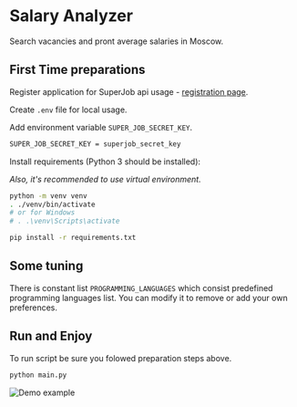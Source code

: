 # Salary Analyzer
Search vacancies and pront average salaries in Moscow.

## First Time preparations

Register application for SuperJob api usage - [registration page](https://api.superjob.ru/register).

Create `.env` file for local usage.

Add environment variable `SUPER_JOB_SECRET_KEY`.

```bash
SUPER_JOB_SECRET_KEY = superjob_secret_key
```

Install requirements (Python 3 should be installed):

*Also, it's recommended to use virtual environment.*

```bash
python -m venv venv
. ./venv/bin/activate
# or for Windows
# . .\venv\Scripts\activate
```

```bash
pip install -r requirements.txt
```

## Some tuning

There is constant list `PROGRAMMING_LANGUAGES` which consist predefined programming languages list.
You can modify it to remove or add your own preferences.

## Run and Enjoy

To run script be sure you folowed preparation steps above.

```bash
python main.py

```

![Demo example](https://dvmn.org/filer/canonical/1567490703/266/)

